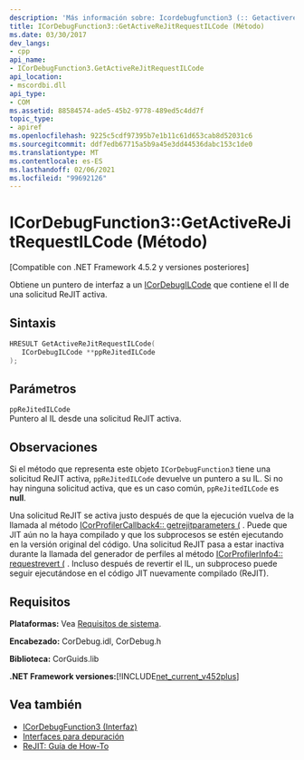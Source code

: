 ```yaml
---
description: 'Más información sobre: Icordebugfunction3 (:: Getactiverejitrequestilcode ((método)'
title: ICorDebugFunction3::GetActiveReJitRequestILCode (Método)
ms.date: 03/30/2017
dev_langs:
- cpp
api_name:
- ICorDebugFunction3.GetActiveReJitRequestILCode
api_location:
- mscordbi.dll
api_type:
- COM
ms.assetid: 88584574-ade5-45b2-9778-489ed5c4dd7f
topic_type:
- apiref
ms.openlocfilehash: 9225c5cdf97395b7e1b11c61d653cab8d52031c6
ms.sourcegitcommit: ddf7edb67715a5b9a45e3dd44536dabc153c1de0
ms.translationtype: MT
ms.contentlocale: es-ES
ms.lasthandoff: 02/06/2021
ms.locfileid: "99692126"
---
```

# <a name="icordebugfunction3getactiverejitrequestilcode-method"></a>ICorDebugFunction3::GetActiveReJitRequestILCode (Método)

[Compatible con .NET Framework 4.5.2 y versiones posteriores]  
  
 Obtiene un puntero de interfaz a un [ICorDebugILCode](icordebugilcode-interface.md) que contiene el Il de una solicitud ReJIT activa.  
  
## <a name="syntax"></a>Sintaxis  
  
```cpp
HRESULT GetActiveReJitRequestILCode(  
   ICorDebugILCode **ppReJitedILCode  
);  
```  
  
## <a name="parameters"></a>Parámetros  

 `ppReJitedILCode`  
 Puntero al IL desde una solicitud ReJIT activa.  
  
## <a name="remarks"></a>Observaciones  

 Si el método que representa este objeto `ICorDebugFunction3` tiene una solicitud ReJIT activa, `ppReJitedILCode` devuelve un puntero a su IL. Si no hay ninguna solicitud activa, que es un caso común, `ppReJitedILCode` es **null**.  
  
 Una solicitud ReJIT se activa justo después de que la ejecución vuelva de la llamada al método [ICorProfilerCallback4:: getrejitparameters (](../profiling/icorprofilercallback4-getrejitparameters-method.md) . Puede que JIT aún no la haya compilado y que los subprocesos se estén ejecutando en la versión original del código. Una solicitud ReJIT pasa a estar inactiva durante la llamada del generador de perfiles al método [ICorProfilerInfo4:: requestrevert (](../profiling/icorprofilerinfo4-requestrevert-method.md) . Incluso después de revertir el IL, un subproceso puede seguir ejecutándose en el código JIT nuevamente compilado (ReJIT).  
  
## <a name="requirements"></a>Requisitos  

 **Plataformas:** Vea [Requisitos de sistema](../../get-started/system-requirements.md).  
  
 **Encabezado:** CorDebug.idl, CorDebug.h  
  
 **Biblioteca:** CorGuids.lib  
  
 **.NET Framework versiones:**[!INCLUDE[net_current_v452plus](../../../../includes/net-current-v452plus-md.md)]  
  
## <a name="see-also"></a>Vea también

- [ICorDebugFunction3 (Interfaz)](icordebugfunction3-interface.md)
- [Interfaces para depuración](debugging-interfaces.md)
- [ReJIT: Guía de How-To](/archive/blogs/davbr/rejit-a-how-to-guide)

